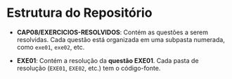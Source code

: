 # Estrutura do Repositório

- **CAP08/EXERCICIOS-RESOLVIDOS**: Contém as questões a serem resolvidas. Cada questão está organizada em uma subpasta numerada, como `exe01`, `exe02`, etc.
  
- **EXE01**: Contém a resolução da **questão EXE01**. Cada pasta de resolução (`EXE01`, `EXE02`, etc.) tem o código-fonte.
